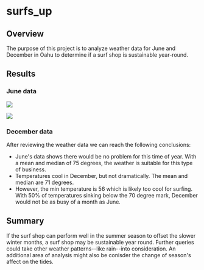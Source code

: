 # surfs_up

## Overview
The purpose of this project is to analyze weather data for June and December in Oahu to determine if a surf shop is sustainable year-round.

## Results

### June data
![]("resources/june_stats.png")

![]("resources/dec_stats.png")

### December data

After reviewing the weather data we can reach the following conclusions:
* June's data shows there would be no problem for this time of year.  With a mean and median of 75 degrees, the weather is suitable for this type of business.
* Temperatures cool in December, but not dramatically.  The mean and median are 71 degrees.
* However, the min temperature is 56 which is likely too cool for surfing.  With 50% of temperatures sinking below the 70 degree mark, December would not be as busy of a month as June.

## Summary
If the surf shop can perform well in the summer season to offset the slower winter months, a surf shop may be sustainable year round.  Further queries could take other weather patterns--like rain--into consideration.  An additional area of analysis might also be conisder the change of season's affect on the tides.